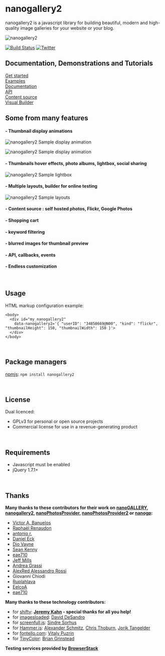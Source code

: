 
# nanogallery2  
  
  
nanogallery2 is a javascript library for building beautiful, modern and high-quality image galleries for your website or your blog.
   
   
<img src="http://nanogallery2.nanostudio.org/img/nanogallery2si.png" alt="nanogallery2"/>  
  
  
  
[![Build Status](https://travis-ci.org/nanostudio-org/nanogallery2.svg?branch=dev-gh-pages)](https://travis-ci.org/nanostudio-org/nanogallery2)
[![Twitter](https://img.shields.io/twitter/url/https/github.com/nanostudio-org/nanogallery2.svg?style=social)](https://twitter.com/intent/tweet?text=Wow:&url=%5Bobject%20Object%5D)
  
## Documentation, Demonstrations and Tutorials
[Get started](http://nanogallery2.nanostudio.org/quickstart.html)   
[Examples](http://nanogallery2.nanostudio.org/demonstration.html)   
[Documentation](http://nanogallery2.nanostudio.org/documentation.html)   
[API](http://nanogallery2.nanostudio.org/api.html)   
[Content source](http://nanogallery2.nanostudio.org/datasource.html)   
[Visual Builder](http://nanogallery2.nanostudio.org/builder.html)   

## Some from many features

#### - Thumbnail display animations
![nanogallery2 Sample display animation](https://github.com/nanostudio-org/nanogallery2/raw/gh-pages/videos/ngy2_display1.gif "Sample display animation")

![nanogallery2 Sample display animation](https://github.com/nanostudio-org/nanogallery2/raw/gh-pages/videos/ngy2_scroll1.gif "Sample display animation")

#### - Thumbnails hover effects, photo albums, lightbox, social sharing
![nanogallery2 Sample lightbox](https://github.com/nanostudio-org/nanogallery2/raw/gh-pages/videos/ngy2_lightbox1.gif "Sample lightbox")

#### - Multiple layouts, builder for online testing
![nanogallery2 Sample layouts](https://github.com/nanostudio-org/nanogallery2/raw/gh-pages/videos/ngy2_layouts_builder.gif "Sample layouts")

#### - Content source : self hosted photos, Flickr, Google Photos

#### - Shopping cart

#### - keyword filtering

#### - blurred images for thumbnail preview 

#### - API, callbacks, events

#### - Endless customization

<br />
  
## Usage

HTML markup configuration example:
```
<body>
  <div id="my_nanogallery2" 
    data-nanogallery2='{ "userID": "34858669@N00", "kind": "flickr", "thumbnailHeight": 150, "thumbnailWidth": 150 }'>
  </div>
</body>
```

<br />

## Package managers

[npmjs](https://www.npmjs.com/package/nanogallery2): `npm install nanogallery2`

<br />

## License
Dual licenced:
- GPLv3 for personal or open source projects
- Commercial license for use in a revenue-generating product

<br />

## Requirements
* Javascript must be enabled
* jQuery 1.7.1+
  
<br />

## Thanks
**Many thanks to these contributors for their work on [nanoGALLERY](http://nanogallery.brisbois.fr/), [nanogallery2](https://nanogallery2.nanostudio.org/), [nanoPhotosProvider](https://github.com/Kris-B/nanoPhotosProvider), [nanoPhotosProvider2](https://github.com/nanostudio-org/nano_photos_provider2) or [nanogp](https://github.com/nanostudio-org/nanogp):**
- [Victor A. Banuelos](https://github.com/vbanuelos)
- [Raphaël Renaudon](https://github.com/sevarg)
- [antonio r.](https://github.com/grief-of-these-days)
- [Daniel Eck](https://github.com/Ecksters)
- [Dio Vayne](https://github.com/DioVayne)
- [Sean Kenny](https://github.com/seankenny)
- [eae710](https://github.com/eae710)
- [Jeff Mills](https://github.com/jefftmills)
- [Andrea Grassi](https://github.com/andrea-sdl)
- [AlexRed Alessandro Rossi](https://github.com/AlexRed)
- Giovanni Chiodi
- [Ruplahlava](https://github.com/Ruplahlava)
- [EelcoA](https://github.com/EelcoA)
- [eae710](https://github.com/eae710)
  
**Many thanks to these technology contributors:** 
- for [shifty](https://github.com/jeremyckahn/shifty):
**[Jeremy Kahn](https://github.com/jeremyckahn) - special thanks for all you help!**
- for [imagesloaded](https://github.com/desandro/imagesloaded): 
[David DeSandro](https://github.com/desandro)
- for [screenfull.js](https://github.com/sindresorhus/screenfull.js):
[Sindre Sorhus](https://github.com/sindresorhus)
- for [Hammer.js](http://hammerjs.github.io/):
[Alexander Schmitz](https://github.com/arschmitz),
[Chris Thoburn](https://github.com/runspired),
[Jorik Tangelder](https://github.com/jtangelder)
- for [fontello.com](http://fontello.com):
[Vitaly Puzrin](https://github.com/puzrin)
- for [TinyColor](https://github.com/bgrins/TinyColor):
[Brian Grinstead](https://github.com/bgrins)
  
**Testing services provided by [BrowserStack](https://www.browserstack.com/)**   
